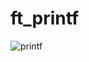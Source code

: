 # ft_printf

![printf](https://media3.giphy.com/media/v1.Y2lkPTc5MGI3NjExa2JjbDR6dWI4aWRyNmlwNXdkM3dsZmtweWp4eW42enY2cG5hOG5obCZlcD12MV9pbnRlcm5hbF9naWZfYnlfaWQmY3Q9Zw/lXiRLb0xFzmreM8k8/giphy.gif)
